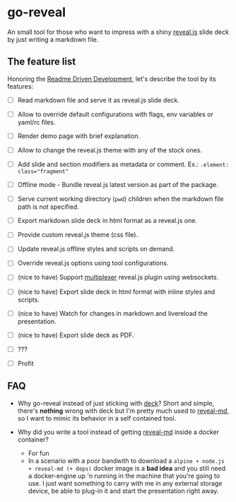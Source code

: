 # go-reveal

An small tool for those who want to impress with a shiny [reveal.js](https://github.com/hakimel/reveal.js/) slide deck by just writing a markdown file.

## The feature list

Honoring the [Readme Driven Development](http://tom.preston-werner.com/2010/08/23/readme-driven-development.html), let's describe the tool by its features:

- [ ] Read markdown file and serve it as reveal.js slide deck.
- [ ] Allow to override default configurations with flags, env variables or yaml/rc files.
- [ ] Render demo page with brief explanation.
- [ ] Allow to change the reveal.js theme with any of the stock ones.
- [ ] Add slide and section modifiers as metadata or comment. Ex.: `.element: class="fragment"`
- [ ] Offline mode - Bundle reveal.js latest version as part of the package.
- [ ] Serve current working directory (`pwd`) children when the markdown file path is not specified.
- [ ] Export markdown slide deck in html format as a reveal.js one.
- [ ] Provide custom reveal.js theme (css file).
- [ ] Update reveal.js offline styles and scripts on demand.
- [ ] Override reveal.js options using tool configurations.
- [ ] (nice to have) Support [multiplexer](https://github.com/hakimel/reveal.js#multiplexing) reveal.js plugin using websockets.
- [ ] (nice to have) Export slide deck in html format with inline styles and scripts.
- [ ] (nice to have) Watch for changes in markdown and livereload the presentation.
- [ ] (nice to have) Export slide deck as PDF.
- [ ] ???
- [ ] Profit


## FAQ

- Why go-reveal instead of just sticking with [deck](https://github.com/ajstarks/deck)?
Short and simple, there's **nothing** wrong with deck but I'm pretty much used to [reveal-md](https://github.com/webpro/reveal-md), so I want to mimic its behavior in a self contained tool.

- Why did you write a tool instead of getting [reveal-md](https://github.com/webpro/reveal-md) inside a docker container?
  - For fun
  - In a scenario with a poor bandwith to download a `alpine + node.js + reveal-md (+ deps)` docker image is a **bad idea** and you still need a docker-engine up 'n running in the machine that you're going to use. I just want something to carry with me in any external storage device, be able to plug-in it and start the presentation right away.

